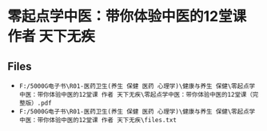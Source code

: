 # 零起点学中医：带你体验中医的12堂课 作者 天下无疾

## Files

- `F:/5000G电子书\R01-医药卫生(养生 保健 医药 心理学)\健康与养生 保健\零起点学中医：带你体验中医的12堂课 作者 天下无疾\零起点学中医：带你体验中医的12堂课（完整版）.pdf`
- `F:/5000G电子书\R01-医药卫生(养生 保健 医药 心理学)\健康与养生 保健\零起点学中医：带你体验中医的12堂课 作者 天下无疾\files.txt`
